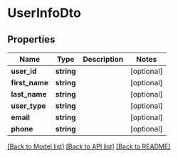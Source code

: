 # UserInfoDto

## Properties
Name | Type | Description | Notes
------------ | ------------- | ------------- | -------------
**user_id** | **string** |  | [optional] 
**first_name** | **string** |  | [optional] 
**last_name** | **string** |  | [optional] 
**user_type** | **string** |  | [optional] 
**email** | **string** |  | [optional] 
**phone** | **string** |  | [optional] 

[[Back to Model list]](../../README.md#documentation-for-models) [[Back to API list]](../../README.md#documentation-for-api-endpoints) [[Back to README]](../../README.md)

